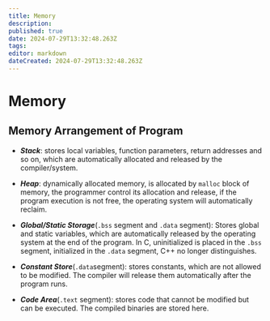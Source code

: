 ```yaml
---
title: Memory
description: 
published: true
date: 2024-07-29T13:32:48.263Z
tags: 
editor: markdown
dateCreated: 2024-07-29T13:32:48.263Z
---
```


# Memory

## Memory Arrangement of Program

- ***Stack***: stores local variables, function parameters, return addresses and so on, which are automatically allocated and released by the compiler/system.

- ***Heap***: dynamically allocated memory, is allocated by `malloc` block of memory, the programmer control its allocation and release, if the program execution is not free, the operating system will automatically reclaim.

- ***Global/Static Storage***(`.bss` segment and `.data` segment): Stores global and static variables, which are automatically released by the operating system at the end of the program. In C, uninitialized is placed in the `.bss` segment, initialized in the `.data` segment, C++ no longer distinguishes.

- ***Constant Store***(`.data`segment): stores constants, which are not allowed to be modified. The compiler will release them automatically after the program runs.

- ***Code Area***(`.text` segment): stores code that cannot be modified but can be executed. The compiled binaries are stored here.
